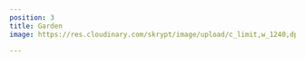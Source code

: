 ```yaml
---
position: 3
title: Garden
image: https://res.cloudinary.com/skrypt/image/upload/c_limit,w_1240,dpr_auto,f_auto/v1598296217/chrinas/WhatsApp_Image_2020-08-21_at_01.30.45_yeg83c.jpg

---
```

